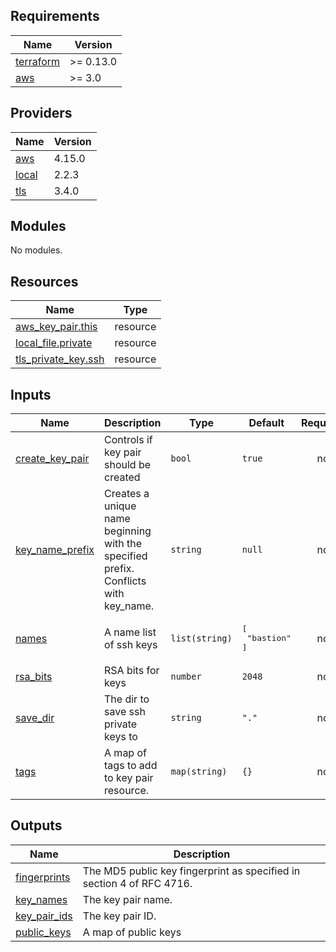 ## Requirements

| Name | Version |
|------|---------|
| <a name="requirement_terraform"></a> [terraform](#requirement\_terraform) | >= 0.13.0 |
| <a name="requirement_aws"></a> [aws](#requirement\_aws) | >= 3.0 |

## Providers

| Name | Version |
|------|---------|
| <a name="provider_aws"></a> [aws](#provider\_aws) | 4.15.0 |
| <a name="provider_local"></a> [local](#provider\_local) | 2.2.3 |
| <a name="provider_tls"></a> [tls](#provider\_tls) | 3.4.0 |

## Modules

No modules.

## Resources

| Name | Type |
|------|------|
| [aws_key_pair.this](https://registry.terraform.io/providers/hashicorp/aws/latest/docs/resources/key_pair) | resource |
| [local_file.private](https://registry.terraform.io/providers/hashicorp/local/latest/docs/resources/file) | resource |
| [tls_private_key.ssh](https://registry.terraform.io/providers/hashicorp/tls/latest/docs/resources/private_key) | resource |

## Inputs

| Name | Description | Type | Default | Required |
|------|-------------|------|---------|:--------:|
| <a name="input_create_key_pair"></a> [create\_key\_pair](#input\_create\_key\_pair) | Controls if key pair should be created | `bool` | `true` | no |
| <a name="input_key_name_prefix"></a> [key\_name\_prefix](#input\_key\_name\_prefix) | Creates a unique name beginning with the specified prefix. Conflicts with key\_name. | `string` | `null` | no |
| <a name="input_names"></a> [names](#input\_names) | A name list of ssh keys | `list(string)` | <pre>[<br>  "bastion"<br>]</pre> | no |
| <a name="input_rsa_bits"></a> [rsa\_bits](#input\_rsa\_bits) | RSA bits for keys | `number` | `2048` | no |
| <a name="input_save_dir"></a> [save\_dir](#input\_save\_dir) | The dir to save ssh private keys to | `string` | `"."` | no |
| <a name="input_tags"></a> [tags](#input\_tags) | A map of tags to add to key pair resource. | `map(string)` | `{}` | no |

## Outputs

| Name | Description |
|------|-------------|
| <a name="output_fingerprints"></a> [fingerprints](#output\_fingerprints) | The MD5 public key fingerprint as specified in section 4 of RFC 4716. |
| <a name="output_key_names"></a> [key\_names](#output\_key\_names) | The key pair name. |
| <a name="output_key_pair_ids"></a> [key\_pair\_ids](#output\_key\_pair\_ids) | The key pair ID. |
| <a name="output_public_keys"></a> [public\_keys](#output\_public\_keys) | A map of public keys |
